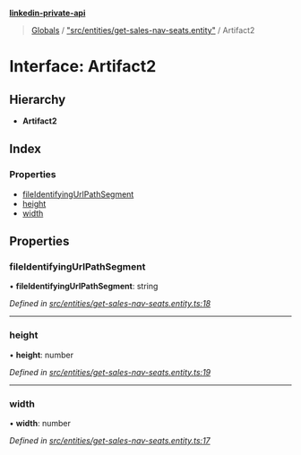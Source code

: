 **[linkedin-private-api](../README.md)**

> [Globals](../globals.md) / ["src/entities/get-sales-nav-seats.entity"](../modules/_src_entities_get_sales_nav_seats_entity_.md) / Artifact2

# Interface: Artifact2

## Hierarchy

* **Artifact2**

## Index

### Properties

* [fileIdentifyingUrlPathSegment](_src_entities_get_sales_nav_seats_entity_.artifact2.md#fileidentifyingurlpathsegment)
* [height](_src_entities_get_sales_nav_seats_entity_.artifact2.md#height)
* [width](_src_entities_get_sales_nav_seats_entity_.artifact2.md#width)

## Properties

### fileIdentifyingUrlPathSegment

•  **fileIdentifyingUrlPathSegment**: string

*Defined in [src/entities/get-sales-nav-seats.entity.ts:18](https://github.com/cosiall/linkedin-private-api/blob/803c213/src/entities/get-sales-nav-seats.entity.ts#L18)*

___

### height

•  **height**: number

*Defined in [src/entities/get-sales-nav-seats.entity.ts:19](https://github.com/cosiall/linkedin-private-api/blob/803c213/src/entities/get-sales-nav-seats.entity.ts#L19)*

___

### width

•  **width**: number

*Defined in [src/entities/get-sales-nav-seats.entity.ts:17](https://github.com/cosiall/linkedin-private-api/blob/803c213/src/entities/get-sales-nav-seats.entity.ts#L17)*
